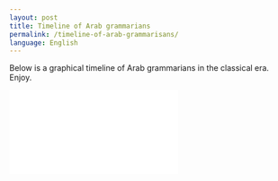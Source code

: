 ```yaml
---
layout: post
title: Timeline of Arab grammarians
permalink: /timeline-of-arab-grammarisans/
language: English
---
```


Below is a graphical timeline of Arab grammarians in the classical era. Enjoy.

![Timeline of Arab grammararians](/images/timeline-of-arab-grammarians.pdf)
